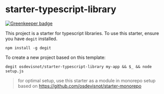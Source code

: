 # starter-typescript-library

[![Greenkeeper badge](https://badges.greenkeeper.io/osdevisnot/starter-typescript-library.svg)](https://greenkeeper.io/)

This project is a starter for typescript libraries. To use this starter, ensure you have `degit` installed.

```
npm install -g degit
```

To create a new project based on this template:

```
degit osdevisnot/starter-typescript-library my-app && $_ && node setup.js
```

> for optimal setup, use this starter as a module in monorepo setup based on https://github.com/osdevisnot/starter-monorepo
